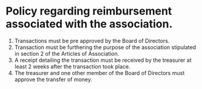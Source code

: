 # Policy regarding reimbursement associated with the association.
1. Transactions must be pre approved by the Board of Directors.
2. Transaction must be furthering the purpose of the association stipulated in section 2 of the Articles of Association.
3. A receipt detailing the transaction must be received by the treasurer at least 2 weeks after the transaction took place.
4. The treasurer and one other member of the Board of Directors must approve the transfer of money.